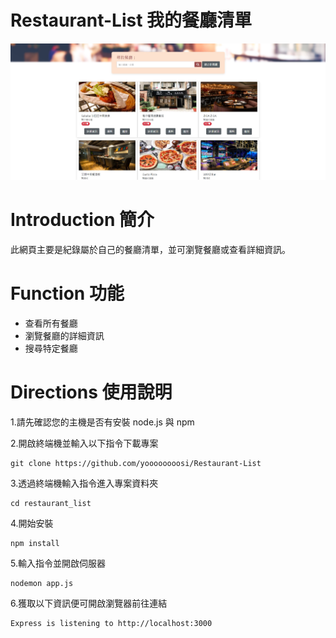 # Restaurant-List 我的餐廳清單
![image](https://github.com/yoooooooosi/Restaurant-List/blob/main/restaurant%20pic%20v-2.jpg?raw=true)
# Introduction 簡介
此網頁主要是紀錄屬於自己的餐廳清單，並可瀏覽餐廳或查看詳細資訊。
# Function 功能
* 查看所有餐廳
* 瀏覽餐廳的詳細資訊
* 搜尋特定餐廳
# Directions 使用說明
1.請先確認您的主機是否有安裝 node.js 與 npm

2.開啟終端機並輸入以下指令下載專案
 ```
 git clone https://github.com/yoooooooosi/Restaurant-List
 ```
3.透過終端機輸入指令進入專案資料夾
 ```
cd restaurant_list 
 ```
4.開始安裝
 ```
npm install
 ```
5.輸入指令並開啟伺服器
 ```
nodemon app.js
 ```
6.獲取以下資訊便可開啟瀏覽器前往連結
 ```
Express is listening to http://localhost:3000
 ```
